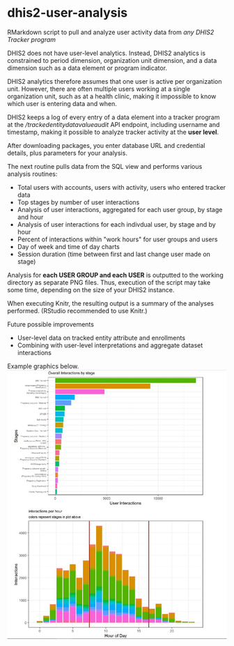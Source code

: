 # dhis2-user-analysis
RMarkdown script to pull and analyze user activity data from *any DHIS2 Tracker program*

DHIS2 does not have user-level analytics. Instead, DHIS2 analytics is constrained to period dimension, organization unit dimension, and a data dimension such as a data element or program indicator.

DHIS2 analytics therefore assumes that one user is active per organization unit. However, there are often multiple users working at a single organization unit, such as at a health clinic, making it impossible to know which user is entering data and when.

DHIS2 keeps a log of every entry of a data element into a tracker program at the */trackedentitydatavalueaudit* API endpoint, including username and timestamp, making it possible to analyze tracker activity at the **user level**.

After downloading packages, you enter database URL and credential details, plus parameters for your analysis.

The next routine pulls data from the SQL view and performs various analysis routines:
* Total users with accounts, users with activity, users who entered tracker data
* Top stages by number of user interactions
* Analysis of user interactions, aggregated for each user group, by stage and hour 
* Analysis of user interactions for each indivdual user, by stage and by hour
* Percent of interactions within "work hours" for user groups and users
* Day of week and time of day charts
* Session duration (time between first and last change user made on stage)

Analysis for **each USER GROUP and each USER** is outputted to the working directory as separate PNG files. Thus, execution of the script may take some time, depending on the size of your DHIS2 instance.

When executing Knitr, the resulting output is a summary of the analyses performed.
(RStudio recommended to use Knitr.)

Future possible improvements
* User-level data on tracked entity attribute and enrollments
* Combining with user-level interpretations and aggregate dataset interactions

Example graphics below.
![alt examples](https://raw.githubusercontent.com/iambodo/dhis2-user-analysis/master/example_graphics.JPG)
